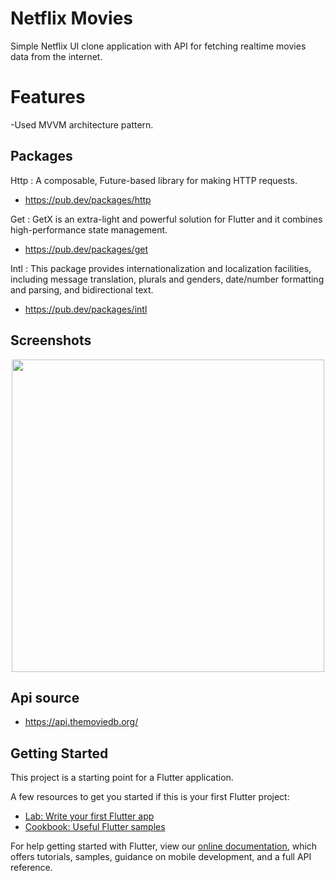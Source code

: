 # Netflix Movies

Simple Netflix UI clone application with API for fetching realtime movies data from the internet.

# Features

-Used MVVM architecture pattern.

## Packages

Http : A composable, Future-based library for making HTTP requests.
* https://pub.dev/packages/http

Get : GetX is an extra-light and powerful solution for Flutter and it combines high-performance state management.
* https://pub.dev/packages/get

Intl : This package provides internationalization and localization facilities, including message translation, plurals and genders, date/number formatting and parsing, and bidirectional text.
* https://pub.dev/packages/intl

## Screenshots

<p align="center">
  <img src="assets/screenshots.gif" height="500em" />
</p>

## Api source

- https://api.themoviedb.org/


## Getting Started

This project is a starting point for a Flutter application.

A few resources to get you started if this is your first Flutter project:

- [Lab: Write your first Flutter app](https://flutter.dev/docs/get-started/codelab)
- [Cookbook: Useful Flutter samples](https://flutter.dev/docs/cookbook)

For help getting started with Flutter, view our
[online documentation](https://flutter.dev/docs), which offers tutorials,
samples, guidance on mobile development, and a full API reference.
